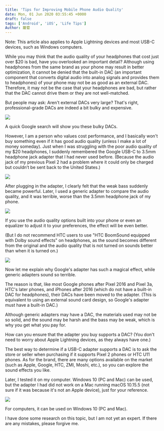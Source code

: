 ```yaml
---
title: 'Tips for Improving Mobile Phone Audio Quality'
date: Mon, 01 Jun 2020 03:55:45 +0000
draft: false
tags: ['Android', 'iOS', 'Life Tips']
Author: 蘿蔔
---
```


Note: This article also applies to Apple Lightning devices and most USB-C devices, such as Windows computers.

While you may think that the audio quality of your headphones that cost just over $20 is bad, have you overlooked an important detail? Although using headphones from the same brand as your phone may result in better optimization, it cannot be denied that the built-in DAC (an important component that converts digital audio into analog signals and provides them to headphones) of your phone may not be as good as an external DAC. Therefore, it may not be the case that your headphones are bad, but rather that the DAC cannot drive them or they are not well-matched.

But people may ask: Aren't external DACs very large? That's right, professional-grade DACs are indeed a bit bulky and expensive.

![](https://static-a1.steveyi.net/media/blog/2020060102552564.png)

A quick Google search will show you these bulky DACs.

However, I am a person who values cost performance, and I basically won't buy something even if it has good audio quality (unless I make a lot of money someday). Just when I was struggling with the poor audio quality of my $20 headphones, I suddenly remembered the Google USB-C to 3.5mm headphone jack adapter that I had never used before. (Because the audio jack of my previous Pixel 2 had a problem where it could only be charged but couldn’t be sent back to the United States.)

![](https://static-a1.steveyi.net/media/blog/2020060103063749.jpg)

After plugging in the adapter, I clearly felt that the weak bass suddenly became powerful. Later, I used a generic adapter to compare the audio quality, and it was terrible, worse than the 3.5mm headphone jack of my phone.

![](https://static-a1.steveyi.net/media/blog/2020060103152993-scaled.jpg)

If you use the audio quality options built into your phone or even an equalizer to adjust it to your preferences, the effect will be even better.

(But I do not recommend HTC users to use "HTC BoomSound equipped with Dolby sound effects" on headphones, as the sound becomes different from the original and the audio quality that is not turned on sounds better than when it is turned on.)

![](https://static-a1.steveyi.net/media/blog/2020060103253098.jpg)

Now let me explain why Google's adapter has such a magical effect, while generic adapters sound so terrible.

The reason is that, like most Google phones after Pixel 2016 and Pixel 3a, HTC's later phones, and iPhones after 2016 (which do not have a built-in DAC for headphones), their DACs have been moved to the adapter. (This is equivalent to using an external sound card design, so Google's adapter must have a built-in DAC.)

Although generic adapters may have a DAC, the materials used may not be so solid, and the sound may be harsh and the bass may be weak, which is why you get what you pay for.

How can you ensure that the adapter you buy supports a DAC? (You don't need to worry about Apple Lightning devices, as they always have one.)

The best way to determine if a USB-C adapter supports a DAC is to ask the store or seller when purchasing if it supports Pixel 2 phones or HTC U11 phones. As for the brand, there are many options available on the market (such as Apple, Google, HTC, ZMI, Moshi, etc.), so you can explore the sound effects you like.

Later, I tested it on my computer. Windows 10 (PC and Mac) can be used, but the adapter I had did not work on a Mac running macOS 10.15.5 (not sure if it was because it's not an Apple device), just for your reference.

![](https://static-a1.steveyi.net/media/blog/2020060300231492.png)

For computers, it can be used on Windows 10 (PC and Mac).

I have done some research on this topic, but I am not yet an expert. If there are any mistakes, please forgive me.